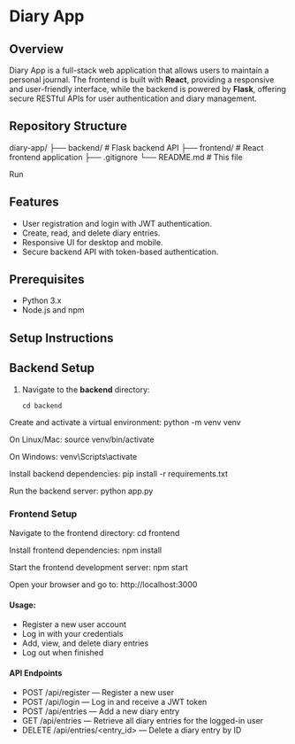 # Diary App

## Overview

Diary App is a full-stack web application that allows users to maintain a personal journal. The frontend is built with **React**, providing a responsive and user-friendly interface, while the backend is powered by **Flask**, offering secure RESTful APIs for user authentication and diary management.

## Repository Structure
diary-app/ ├── backend/ # Flask backend API ├── frontend/ # React frontend application ├── .gitignore └── README.md # This file


Run


## Features

- User registration and login with JWT authentication.
- Create, read, and delete diary entries.
- Responsive UI for desktop and mobile.
- Secure backend API with token-based authentication.

## Prerequisites

- Python 3.x
- Node.js and npm

## Setup Instructions

## Backend Setup

1. Navigate to the **backend** directory:
   ```
   cd backend
   
Create and activate a virtual environment:
python -m venv venv

On Linux/Mac:
source venv/bin/activate

On Windows:
venv\Scripts\activate

Install backend dependencies:
pip install -r requirements.txt

Run the backend server:
python app.py

### Frontend Setup

Navigate to the frontend directory:
cd frontend

Install frontend dependencies:
npm install

Start the frontend development server:
npm start

Open your browser and go to:
http://localhost:3000

#### Usage:

- Register a new user account
- Log in with your credentials
- Add, view, and delete diary entries
- Log out when finished

#### API Endpoints

- POST /api/register — Register a new user
- POST /api/login — Log in and receive a JWT token
- POST /api/entries — Add a new diary entry
- GET /api/entries — Retrieve all diary entries for the logged-in user
- DELETE /api/entries/<entry_id> — Delete a diary entry by ID
